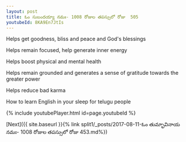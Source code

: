 ```yaml
---
layout: post
title: ఓం సుబందయ్యా నమః- 1008 రోజుల తపస్సులో రోజు  505
youtubeId: 8KA9En7JtIs
---
```

 
 
Helps get goodness, bliss and peace and God's blessings
 
Helps remain focused, help generate inner energy 
 
Helps boost physical and mental health 
 
Helps remain grounded and generates a sense of gratitude towards the greater power 
 
Helps reduce bad karma
 
How to learn English in your sleep for telugu people
 
 
 
 


{% include youtubePlayer.html id=page.youtubeId %}
 
[Next]({{ site.baseurl }}{% link split1/_posts/2017-08-11-ఓం తుమ్భావినాయ నమః- 1008 రోజుల తపస్సులో రోజు  453.md%})
 
